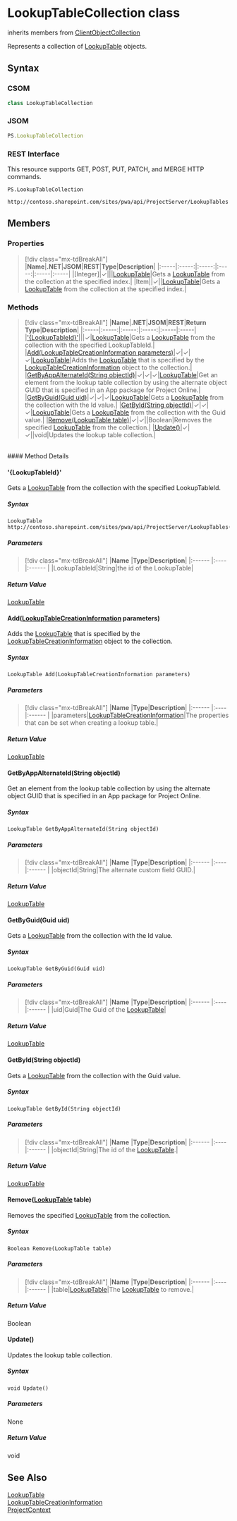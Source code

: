 [comment]: # (Name:LookupTableCollection)
[comment]: # (Name:Microsoft.ProjectServer.LookupTableCollection)
[comment]: # (Type:class)
[comment]: # (Status:Verified)

# <a name="name"></a>LookupTableCollection class

inherits members from [ClientObjectCollection<LookupTable>](https://msdn.microsoft.com/EN-US/library/ee539303)<br/>

<a name="description"></a>Represents a collection of [LookupTable](LookupTable.md) objects.

## <a name="syntax"></a>Syntax

### CSOM

```cs
class LookupTableCollection 
```
### JSOM

```javascript
PS.LookupTableCollection
```
### REST Interface

This resource supports GET, POST, PUT, PATCH, and MERGE HTTP commands.

```
PS.LookupTableCollection

http://contoso.sharepoint.com/sites/pwa/api/ProjectServer/LookupTables
```

## <a name="members"></a>Members

### <a name="properties"></a>Properties
> [!div class="mx-tdBreakAll"]
|**Name**|**.NET**|**JSOM**|**REST**|**Type**|**Description**|
|:-----|:-----:|:-----:|:-----:|:-----|:-----|
|<a name="[Integer]"></a>[Integer]|&#x2713;|||[LookupTable](LookupTable.md)|Gets a [LookupTable](LookupTable.md) from the collection at the specified index.|
|<a name="Item"></a>Item||&#x2713;||[LookupTable](LookupTable.md)|Gets a [LookupTable](LookupTable.md) from the collection at the specified index.|

### <a name="methods"></a>Methods
> [!div class="mx-tdBreakAll"]
|**Name**|**.NET**|**JSOM**|**REST**|**Return Type**|**Description**|
|:-----|:-----:|:-----:|:-----:|:-----|:-----|
|[&#39;{LookupTableId}&#39;](#&#39;{LookupTableId}&#39;)|||&#x2713;|[LookupTable](LookupTable.md)|Gets a [LookupTable](LookupTable.md) from the collection with the specified LookupTableId.|
|[Add(LookupTableCreationInformation parameters)](#Add_[LookupTableCreationInformation]_LookupTableCreationInformation.md__parameters_)|&#x2713;|&#x2713;|&#x2713;|[LookupTable](LookupTable.md)|Adds the [LookupTable](LookupTable.md) that is specified by the [LookupTableCreationInformation](LookupTableCreationInformation.md) object to the collection.|
|[GetByAppAlternateId(String objectId)](#GetByAppAlternateId_String_objectId_)|&#x2713;|&#x2713;|&#x2713;|[LookupTable](LookupTable.md)|Get an element from the lookup table collection by using the alternate object GUID that is specified in an App package for Project Online.|
|[GetByGuid(Guid uid)](#GetByGuid_Guid_uid_)|&#x2713;|&#x2713;|&#x2713;|[LookupTable](LookupTable.md)|Gets a [LookupTable](LookupTable.md) from the collection with the Id value.|
|[GetById(String objectId)](#GetById_String_objectId_)|&#x2713;|&#x2713;|&#x2713;|[LookupTable](LookupTable.md)|Gets a [LookupTable](LookupTable.md) from the collection with the Guid value.|
|[Remove(LookupTable table)](#Remove_[LookupTable]_LookupTable.md__table_)|&#x2713;|&#x2713;||Boolean|Removes the specified [LookupTable](LookupTable.md) from the collection.|
|[Update()](#Update__)|&#x2713;|&#x2713;||void|Updates the lookup table collection.|

<br/>
#### Method Details

#### <a name="&#39;{LookupTableId}&#39;"></a>&#39;{LookupTableId}&#39;
 
Gets a [LookupTable](LookupTable.md) from the collection with the specified LookupTableId.

##### Syntax

```
LookupTable http://contoso.sharepoint.com/sites/pwa/api/ProjectServer/LookupTables('{LookupTableId}')
```

##### Parameters
> [!div class="mx-tdBreakAll"]
|**Name** |**Type**|**Description**|
|:------ |:----|:------ |
|LookupTableId|String|the id of the LookupTable|

##### Return Value

[LookupTable](LookupTable.md)

#### <a name="Add_[LookupTableCreationInformation]_LookupTableCreationInformation.md__parameters_"></a>Add([LookupTableCreationInformation](LookupTableCreationInformation.md) parameters)
 
Adds the [LookupTable](LookupTable.md) that is specified by the [LookupTableCreationInformation](LookupTableCreationInformation.md) object to the collection.

##### Syntax

```
LookupTable Add(LookupTableCreationInformation parameters)
```

##### Parameters
> [!div class="mx-tdBreakAll"]
|**Name** |**Type**|**Description**|
|:------ |:----|:------ |
|parameters|[LookupTableCreationInformation](LookupTableCreationInformation.md)|The properties that can be set when creating a lookup table.|

##### Return Value

[LookupTable](LookupTable.md)

#### <a name="GetByAppAlternateId_String_objectId_"></a>GetByAppAlternateId(String objectId)
 
Get an element from the lookup table collection by using the alternate object GUID that is specified in an App package for Project Online.

##### Syntax

```
LookupTable GetByAppAlternateId(String objectId)
```

##### Parameters
> [!div class="mx-tdBreakAll"]
|**Name** |**Type**|**Description**|
|:------ |:----|:------ |
|objectId|String|The alternate custom field GUID.|

##### Return Value

[LookupTable](LookupTable.md)

#### <a name="GetByGuid_Guid_uid_"></a>GetByGuid(Guid uid)
 
Gets a [LookupTable](LookupTable.md) from the collection with the Id value.

##### Syntax

```
LookupTable GetByGuid(Guid uid)
```

##### Parameters
> [!div class="mx-tdBreakAll"]
|**Name** |**Type**|**Description**|
|:------ |:----|:------ |
|uid|Guid|The Guid of the [LookupTable](LookupTable.md)|

##### Return Value

[LookupTable](LookupTable.md)

#### <a name="GetById_String_objectId_"></a>GetById(String objectId)
 
Gets a [LookupTable](LookupTable.md) from the collection with the Guid value.

##### Syntax

```
LookupTable GetById(String objectId)
```

##### Parameters
> [!div class="mx-tdBreakAll"]
|**Name** |**Type**|**Description**|
|:------ |:----|:------ |
|objectId|String|The id of the [LookupTable](LookupTable.md).|

##### Return Value

[LookupTable](LookupTable.md)

#### <a name="Remove_[LookupTable]_LookupTable.md__table_"></a>Remove([LookupTable](LookupTable.md) table)
 
Removes the specified [LookupTable](LookupTable.md) from the collection.

##### Syntax

```
Boolean Remove(LookupTable table)
```

##### Parameters
> [!div class="mx-tdBreakAll"]
|**Name** |**Type**|**Description**|
|:------ |:----|:------ |
|table|[LookupTable](LookupTable.md)|The [LookupTable](LookupTable.md) to remove.|

##### Return Value

Boolean

#### <a name="Update__"></a>Update()
 
Updates the lookup table collection.

##### Syntax

```
void Update()
```

##### Parameters

None

##### Return Value

void

## <a name="seeAlso"></a>See Also

[LookupTable](LookupTable.md)<br/>
[LookupTableCreationInformation](LookupTableCreationInformation.md)<br/>
[ProjectContext](ProjectContext.md)<br/>
